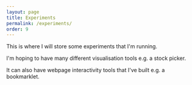 ```yaml
---
layout: page
title: Experiments
permalink: /experiments/
order: 9
---
```


This is where I will store some experiments that I'm running.

I'm hoping to have many different visualisation tools e.g. a stock picker.

It can also have webpage interactivity tools that I've built e.g. a bookmarklet.